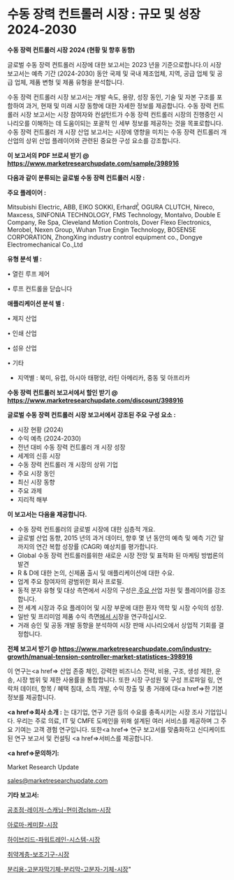 # 수동 장력 컨트롤러 시장 : 규모 및 성장 2024-2030

<strong>수동 장력 컨트롤러 시장 2024 (현황 및 향후 동향)</strong>

글로벌 수동 장력 컨트롤러 시장에 대한 보고서는 2023 년을 기준으로합니다.이 시장 보고서는 예측 기간 (2024-2030) 동안 국제 및 국내 제조업체, 지역, 공급 업체 및 공급 업체, 제품 변형 및 제품 유형을 분석합니다.

수동 장력 컨트롤러 시장 보고서는 개발 속도, 용량, 성장 동인, 기술 및 자본 구조를 포함하여 과거, 현재 및 미래 시장 동향에 대한 자세한 정보를 제공합니다. 수동 장력 컨트롤러 시장 보고서는 시장 참여자와 컨설턴트가 수동 장력 컨트롤러 시장의 진행중인 시나리오를 이해하는 데 도움이되는 포괄적 인 세부 정보를 제공하는 것을 목표로합니다. 수동 장력 컨트롤러 개 시장 산업 보고서는 시장에 영향을 미치는 수동 장력 컨트롤러 개 산업의 상위 산업 플레이어와 관련된 중요한 구성 요소를 강조합니다.



<strong>이 보고서의 PDF 브로셔 받기 @ <a href=https://www.marketresearchupdate.com/sample/398916>https://www.marketresearchupdate.com/sample/398916</a></strong>



<strong>다음과 같이 분류되는 글로벌 수동 장력 컨트롤러 시장 :</strong>



<strong>주요 플레이어 :</strong>

Mitsubishi Electric, ABB, EIKO SOKKI, Erhardtⷨꙺ, OGURA CLUTCH, Nireco, Maxcess, SINFONIA TECHNOLOGY, FMS Technology, Montalvo, Double E Company, Re Spa, Cleveland Motion Controls, Dover Flexo Electronics, Merobel, Nexen Group, Wuhan True Engin Technology, BOSENSE CORPORATION, ZhongXing industry control equipment co., Dongye Electromechanical Co.,Ltd



<strong>유형 분석 별 :</strong>

• 열린 루프 제어

• 루프 컨트롤을 닫습니다



<strong>애플리케이션 분석 별 :</strong>

• 제지 산업

• 인쇄 산업

• 섬유 산업

• 기타

<ul>
  <li>지역별 : 북미, 유럽, 아시아 태평양, 라틴 아메리카, 중동 및 아프리카</li>
</ul>


<strong>수동 장력 컨트롤러 보고서에서 할인 받기 @ <a href=https://www.marketresearchupdate.com/discount/398916>https://www.marketresearchupdate.com/discount/398916</a></strong>



<strong>글로벌 수동 장력 컨트롤러 시장 보고서에서 강조된 주요 구성 요소 :</strong>
<ul>
  <li>시장 현황 (2024)</li>
  <li>수익 예측 (2024-2030)</li>
  <li>전년 대비 수동 장력 컨트롤러 개 시장 성장</li>
  <li>세계의 신흥 시장</li>
  <li>수동 장력 컨트롤러 개 시장의 상위 기업</li>
  <li>주요 시장 동인</li>
  <li>최신 시장 동향</li>
  <li>주요 과제</li>
  <li>지리적 해부</li>
</ul>


<strong>이 보고서는 다음을 제공합니다.</strong>
<ul>
  <li>수동 장력 컨트롤러의 글로벌 시장에 대한 심층적 개요.</li>
  <li>글로벌 산업 동향, 2015 년의 과거 데이터, 향후 몇 년 동안의 예측 및 예측 기간 말까지의 연간 복합 성장률 (CAGR) 예상치를 평가합니다.</li>
  <li>Global 수동 장력 컨트롤러를위한 새로운 시장 전망 및 표적화 된 마케팅 방법론의 발견</li>
  <li>R &amp; D에 대한 논의, 신제품 출시 및 애플리케이션에 대한 수요.</li>
  <li>업계 주요 참여자의 광범위한 회사 프로필.</li>
  <li>동적 분자 유형 및 대상 측면에서 시장의 구성은<a href=> 주요 산</a>업 자원 및 플레이어를 강조합니다.</li>
  <li>전 세계 시장과 주요 플레이어 및 시장 부문에 대한 환자 역학 및 시장 수익의 성장.</li>
  <li>일반 및 프리미엄 제품 수익 측면<a href=>에서 시</a>장을 연구하십시오.</li>
  <li>거래 승인 및 공동 개발 동향을 분석하여 시장 판매 시나리오에서 상업적 기회를 결정합니다.</li>
</ul>



<strong>전체 보고서 받기 @ <a href=https://www.marketresearchupdate.com/industry-growth/manual-tension-controller-market-statistices-398916>https://www.marketresearchupdate.com/industry-growth/manual-tension-controller-market-statistices-398916</a></strong>

이 연구는<a href=> 산업 존중</a> 체인, 강력한 비즈니스 전략, 비용, 구조, 생성 제한, 운송, 시장 범위 및 제한 사용률을 통합합니다. 또한 시장 구성원 및 구성 프로파일 링, 연락처 데이터, 항목 / 혜택 침대, 소득 개발, 수익 창출 및 총 거래에 대<a href=>한 기본 </a>정보를 제공합니다.



<strong><a href=>회사 소</a>개 :</strong>
는 대기업, 연구 기관 등의 수요를 충족시키는 시장 조사 기업입니다. 우리는 주로 의료, IT 및 CMFE 도메인을 위해 설계된 여러 서비스를 제공하며 그 주요 기여는 고객 경험 연구입니다. 또한<a href=> 연구 보</a>고서를 맞춤화하고 신디케이트 된 연구 보고서 및 컨설팅 <a href=>서비스</a>를 제공합니다.



<strong><a href=>문의하기:</a></strong>

Market Research Update

sales@marketresearchupdate.com



<strong>기타 보고서:</strong>

<a href=https://www.linkedin.com/pulse/공초점-레이저-스캐닝-현미경clsm-시장-규모-및-성장-2023/>공초점-레이저-스캐닝-현미경clsm-시장</a>

<a href=https://www.linkedin.com/pulse/아로마-케미칼-시장-규모-및-성장-2023-consumer-connection-chronicles-24--j8n0f/>아로마-케미칼-시장</a>

<a href=https://www.linkedin.com/pulse/하이브리드-파워트레인-시스템-시장-세분화-연구-및-목표-고객2029년-2slyf/>하이브리드-파워트레인-시스템-시장</a>

<a href=https://www.linkedin.com/pulse/취약계층-보조기구-시장-경쟁-분석-및-성장-잠재력-2030-isdailynews-hackf/>취약계층-보조기구-시장</a>

<a href=https://www.linkedin.com/pulse/분리용-고분자막기체-분리막-고분자-기체-시장-동향-및-성장-전망-trendsetters-talk-360-analysis-dlzyf/>분리용-고분자막기체-분리막-고분자-기체-시장</a>"
